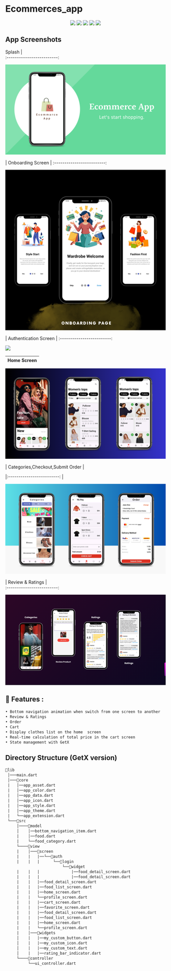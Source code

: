 # Ecommerces_app
<p align="center">
  <img src="https://img.shields.io/github/stars/SinaSys/flutter_japanese_restaurant_app">
  <img src="https://img.shields.io/github/forks/SinaSys/flutter_japanese_restaurant_app">
  <img src="https://img.shields.io/github/actions/workflow/status/SinaSys/flutter_japanese_restaurant_app/main.yml?label=CI&logo=github">
  <img src="https://img.shields.io/github/v/release/SinaSys/flutter_japanese_restaurant_app?label=Release&logo=semantic-release">
  <img src="https://img.shields.io/github/last-commit/SinaSys/flutter_japanese_restaurant_app?label=Last%20commit">

## App Screenshots

Splash                    |   
:-------------------------:

![](https://github.com/MTS-Services/E-commerce/blob/main/screenshots/Green%20and%20Black%20Modern%20Sales%20Marketing%20Presentation.png?raw=true)


| Onboarding Screen        |
:-------------------------:

![](https://github.com/MTS-Services/E-commerce/blob/main/screenshots/Neon%20gradient%20mobile%20mockup%20instagram%20post%20.png?raw=true)


| Authentication Screen |
:-------------------------:

![](https://github.com/user-attachments/assets/ea7f8050-cdf1-45bd-9f56-4f0ac07c69ce)


 |        Home Screen      |
|:-------------------------:|

![](https://github.com/MTS-Services/E-commerce/blob/main/screenshots/Purple%20App%20Phone%20Mockup%20Sales%20Marketing%20Video%20Presentation.png?raw=true)


  | Categories,Checkout,Submit Order |    
                                                    
  |:-------------------------: |

![](https://github.com/MTS-Services/E-commerce/blob/main/screenshots/Purple%20App%20Phone%20Mockup%20Sales%20Marketing%20Video%20Presentation%20(1).png?raw=true)



 |  Review & Ratings        |  
 :-------------------------:

![](https://github.com/MTS-Services/E-commerce/blob/main/screenshots/Purple%20Pink%20Gradient%20Mobile%20Application%20Presentation%20(1).png?raw=true)


## 🚀 Features :
```
• Bottom navigation animation when switch from one screen to another
• Review & Ratings
• Order 
• Cart 
• Display clothes list on the home  screen
• Real-time calculation of total price in the cart screen
• State management with GetX 
```


## Directory Structure (GetX version)
```
📂lib
 │───main.dart  
 │───📂core  
 |   │──app_asset.dart
 |   │──app_color.dart
 |   │──app_data.dart
 |   │──app_icon.dart
 |   │──app_style.dart
 |   │──app_theme.dart
 |   └──app_extension.dart
 └───📂src
     │────📂model
     │    │──bottom_navigation_item.dart
     |    │──food.dart
     |    └──food_category.dart
     └────📂view
     |    │───📂screen
     |    |   |──└──📂auth
     |    |   |      └──📂login
                         └──📂widget
     |    |   |              |──food_detail_screen.dart
     |    |   |              |──food_detail_screen.dart
     |    |   |──food_detail_screen.dart
     |    |   |──food_list_screen.dart
     |    |   |──home_screen.dart
     |    |   └──profile_screen.dart
     |    |   |──cart_screen.dart
     |    |   |──favorite_screen.dart
     |    |   |──food_detail_screen.dart
     |    |   |──food_list_screen.dart
     |    |   |──home_screen.dart
     |    |   └──profile_screen.dart
     |    │───📂widgets
     │    |   |──my_custom_button.dart
     │    |   |──my_custom_icon.dart
     │    |   |──my_custom_text.dart
     │    |   |──rating_bar_indicator.dart
     └────📂controller
          └──ui_controller.dart



